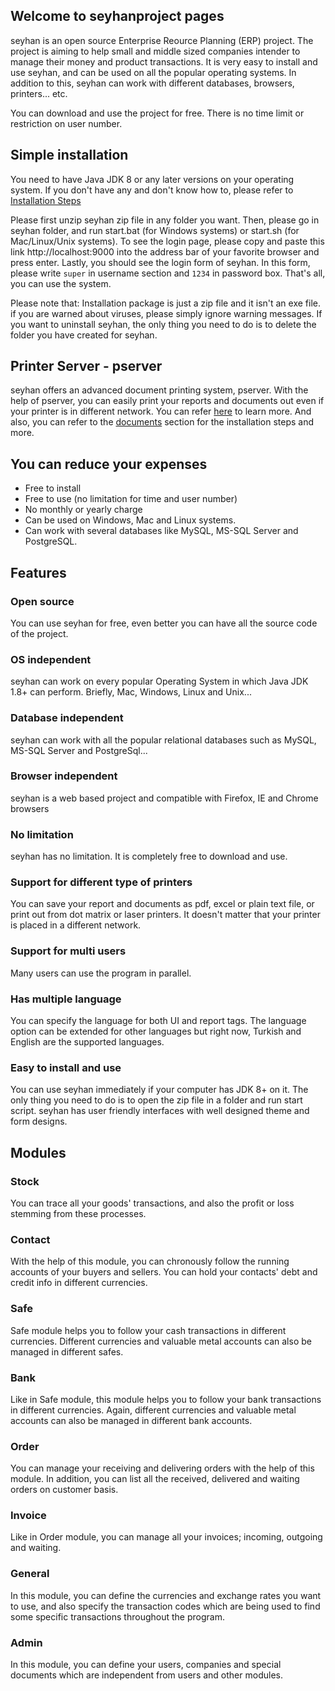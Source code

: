 ## Welcome to seyhanproject pages

seyhan is an open source Enterprise Reource Planning (ERP) project. The project is aiming to help small and middle sized companies intender to manage their money and product transactions. It is very easy to install and use seyhan, and can be used on all the popular operating systems. In addition to this, seyhan can work with different databases, browsers, printers... etc.

You can download and use the project for free. There is no time limit or restriction on user number.

## Simple installation

You need to have Java JDK 8 or any later versions on your operating system. If you don't have any and don't know how to, please refer to [Installation Steps](http://www.seyhanproject.com/docs/#/others/install)

Please first unzip seyhan zip file in any folder you want. Then, please go in seyhan folder, and run start.bat (for Windows systems) or start.sh (for Mac/Linux/Unix systems). To see the login page, please copy and paste this link http://localhost:9000 into the address bar of your favorite browser and press enter. Lastly, you should see the login form of seyhan. In this form, please write `super` in username section and `1234` in password box. That's all, you can use the system.

Please note that: Installation package is just a zip file and it isn't an exe file. if you are warned about viruses, please simply ignore warning messages. If you want to uninstall seyhan, the only thing you need to do is to delete the folder you have created for seyhan.

## Printer Server - pserver

seyhan offers an advanced document printing system, pserver. With the help of pserver, you can easily print your reports and documents out even if your printer is in different network. You can refer [here](http://www.seyhanproject.com/docs/#/printing/pservice) to learn more. And also, you can refer to the [documents](http://www.seyhanproject.com/docs) section for the installation steps and more.

## You can reduce your expenses
* Free to install
* Free to use (no limitation for time and user number)
* No monthly or yearly charge
* Can be used on Windows, Mac and Linux systems.
* Can work with several databases like MySQL, MS-SQL Server and PostgreSQL.

## Features

### Open source
You can use seyhan for free, even better you can have all the source code of the project.

### OS independent
seyhan can work on every popular Operating System in which Java JDK 1.8+ can perform. Briefly, Mac, Windows, Linux and Unix...

### Database independent
seyhan can work with all the popular relational databases such as MySQL, MS-SQL Server and PostgreSql...

### Browser independent
seyhan is a web based project and compatible with Firefox, IE and Chrome browsers

### No limitation
seyhan has no limitation. It is completely free to download and use.

### Support for different type of printers
You can save your report and documents as pdf, excel or plain text file, or print out from dot matrix or laser printers. It doesn't matter that your printer is placed in a different network.

### Support for multi users
Many users can use the program in parallel.

### Has multiple language
You can specify the language for both UI and report tags. The language option can be extended for other languages but right now, Turkish and English are the supported languages.

### Easy to install and use
You can use seyhan immediately if your computer has JDK 8+ on it. The only thing you need to do is to open the zip file in a folder and run start script. seyhan has user friendly interfaces with well designed theme and form designs.

## Modules

### Stock
You can trace all your goods' transactions, and also the profit or loss stemming from these processes.

### Contact
With the help of this module, you can chronously follow the running accounts of your buyers and sellers. You can hold your contacts' debt and credit info in different currencies.

### Safe
Safe module helps you to follow your cash transactions in different currencies. Different currencies and valuable metal accounts can also be managed in different safes.

### Bank
Like in Safe module, this module helps you to follow your bank transactions in different currencies. Again, different currencies and valuable metal accounts can also be managed in different bank accounts.

### Order
You can manage your receiving and delivering orders with the help of this module. In addition, you can list all the received, delivered and waiting orders on customer basis.

### Invoice
Like in Order module, you can manage all your invoices; incoming, outgoing and waiting.

### General
In this module, you can define the currencies and exchange rates you want to use, and also specify the transaction codes which are being used to find some specific transactions throughout the program.

### Admin
In this module, you can define your users, companies and special documents which are independent from users and other modules.

